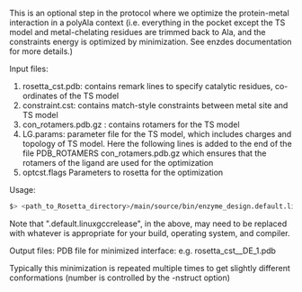 This is an optional step in the protocol where we optimize the protein-metal interaction in a polyAla context (i.e. everything in the pocket except the TS model and metal-chelating residues are trimmed back to Ala, and the constraints energy is optimized by minimization. See enzdes documentation for more details.)

Input files:

1. rosetta_cst.pdb: contains remark lines to specify catalytic residues, co-ordinates of the TS model
2. constraint.cst: contains match-style constraints between metal site and TS model
3. con_rotamers.pdb.gz : contains rotamers for the TS model
4. LG.params: parameter file for the TS model, which includes charges and topology
   of TS model. Here the following lines is added to the end of the file
   PDB_ROTAMERS con_rotamers.pdb.gz
   which ensures that the rotamers of the ligand are used for the optimization
5. optcst.flags
   Parameters to rosetta for the optimization

Usage:

```bash
$> <path_to_Rosetta_directory>/main/source/bin/enzyme_design.default.linuxgccrelease @optcst.flags -linmem_ig 10 -in:file::s rosetta_cst.pdb
``` 

Note that ".default.linuxgccrelease", in the above, may need to be replaced with whatever is appropriate for your build, operating system, and compiler.

Output files:
PDB file for minimized interface:
e.g. rosetta_cst__DE_1.pdb

Typically this minimization is repeated multiple times to get slightly different conformations (number is controlled by the -nstruct option)


